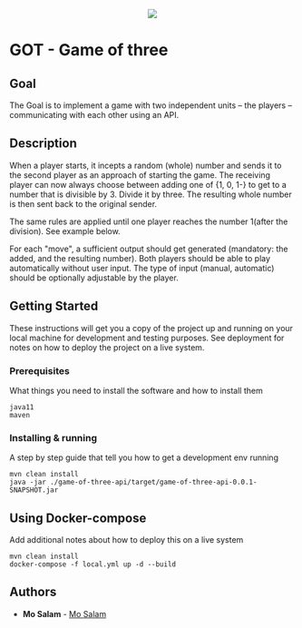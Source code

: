 <p align="center">
  <img src="https://user-images.githubusercontent.com/12870986/100696370-58bd1b80-33ce-11eb-8542-76fd93256917.png">
</p>

# GOT - Game of three

## Goal
The Goal is to implement a game with two independent units – the players –
communicating with each other using an API.

## Description
When a player starts, it incepts a random (whole) number and sends it to the second
player as an approach of starting the game. The receiving player can now always choose
between adding one of {1, 0, 1-} to get to a number that is divisible by 3. Divide it by three. The
resulting whole number is then sent back to the original sender.

The same rules are applied until one player reaches the number 1(after the division).
See example below.

For each "move", a sufficient output should get generated (mandatory: the added, and
the resulting number). Both players should be able to play automatically without user input. The
type of input (manual, automatic) should be optionally adjustable by the player.

## Getting Started

These instructions will get you a copy of the project up and running on your local machine for development and testing purposes. See deployment for notes on how to deploy the project on a live system.

### Prerequisites

What things you need to install the software and how to install them

```
java11
maven
```

### Installing & running

A step by step guide that tell you how to get a development env running



```
mvn clean install
java -jar ./game-of-three-api/target/game-of-three-api-0.0.1-SNAPSHOT.jar

```

## Using Docker-compose

Add additional notes about how to deploy this on a live system

```
mvn clean install
docker-compose -f local.yml up -d --build 
```

## Authors

- **Mo Salam** - [Mo Salam](https://github.com/m7salam)
